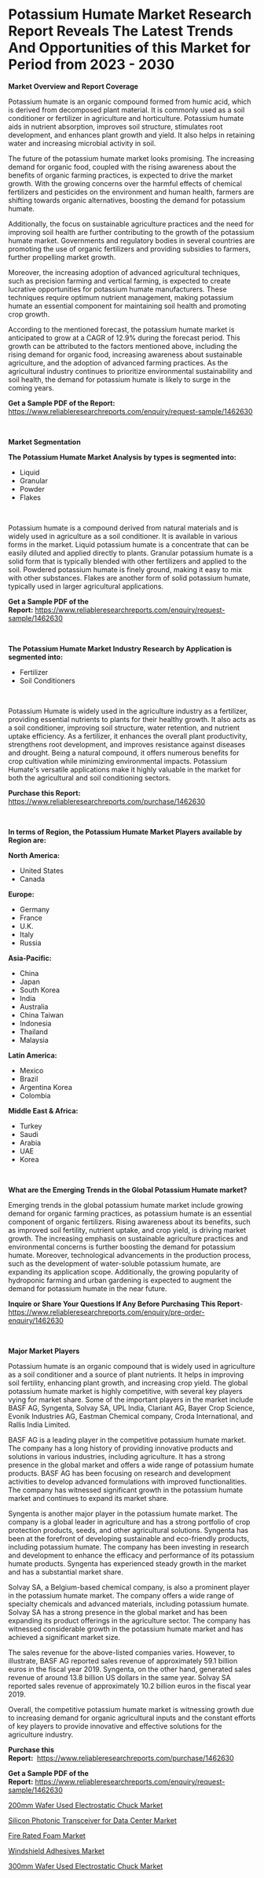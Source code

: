 <p><h1>Potassium Humate Market Research Report Reveals The Latest Trends And Opportunities of this Market for Period from 2023 - 2030</h1></p><p><strong>Market Overview and Report Coverage</strong></p>
<p><p>Potassium humate is an organic compound formed from humic acid, which is derived from decomposed plant material. It is commonly used as a soil conditioner or fertilizer in agriculture and horticulture. Potassium humate aids in nutrient absorption, improves soil structure, stimulates root development, and enhances plant growth and yield. It also helps in retaining water and increasing microbial activity in soil.</p><p>The future of the potassium humate market looks promising. The increasing demand for organic food, coupled with the rising awareness about the benefits of organic farming practices, is expected to drive the market growth. With the growing concerns over the harmful effects of chemical fertilizers and pesticides on the environment and human health, farmers are shifting towards organic alternatives, boosting the demand for potassium humate.</p><p>Additionally, the focus on sustainable agriculture practices and the need for improving soil health are further contributing to the growth of the potassium humate market. Governments and regulatory bodies in several countries are promoting the use of organic fertilizers and providing subsidies to farmers, further propelling market growth.</p><p>Moreover, the increasing adoption of advanced agricultural techniques, such as precision farming and vertical farming, is expected to create lucrative opportunities for potassium humate manufacturers. These techniques require optimum nutrient management, making potassium humate an essential component for maintaining soil health and promoting crop growth.</p><p>According to the mentioned forecast, the potassium humate market is anticipated to grow at a CAGR of 12.9% during the forecast period. This growth can be attributed to the factors mentioned above, including the rising demand for organic food, increasing awareness about sustainable agriculture, and the adoption of advanced farming practices. As the agricultural industry continues to prioritize environmental sustainability and soil health, the demand for potassium humate is likely to surge in the coming years.</p></p>
<p><strong>Get a Sample PDF of the Report:</strong> <a href="https://www.reliableresearchreports.com/enquiry/request-sample/1462630">https://www.reliableresearchreports.com/enquiry/request-sample/1462630</a></p>
<p>&nbsp;</p>
<p><strong>Market Segmentation</strong></p>
<p><strong>The Potassium Humate Market Analysis by types is segmented into:</strong></p>
<p><ul><li>Liquid</li><li>Granular</li><li>Powder</li><li>Flakes</li></ul></p>
<p>&nbsp;</p>
<p><p>Potassium humate is a compound derived from natural materials and is widely used in agriculture as a soil conditioner. It is available in various forms in the market. Liquid potassium humate is a concentrate that can be easily diluted and applied directly to plants. Granular potassium humate is a solid form that is typically blended with other fertilizers and applied to the soil. Powdered potassium humate is finely ground, making it easy to mix with other substances. Flakes are another form of solid potassium humate, typically used in larger agricultural applications.</p></p>
<p><strong>Get a Sample PDF of the Report:</strong>&nbsp;<a href="https://www.reliableresearchreports.com/enquiry/request-sample/1462630">https://www.reliableresearchreports.com/enquiry/request-sample/1462630</a></p>
<p>&nbsp;</p>
<p><strong>The Potassium Humate Market Industry Research by Application is segmented into:</strong></p>
<p><ul><li>Fertilizer</li><li>Soil Conditioners</li></ul></p>
<p>&nbsp;</p>
<p><p>Potassium Humate is widely used in the agriculture industry as a fertilizer, providing essential nutrients to plants for their healthy growth. It also acts as a soil conditioner, improving soil structure, water retention, and nutrient uptake efficiency. As a fertilizer, it enhances the overall plant productivity, strengthens root development, and improves resistance against diseases and drought. Being a natural compound, it offers numerous benefits for crop cultivation while minimizing environmental impacts. Potassium Humate's versatile applications make it highly valuable in the market for both the agricultural and soil conditioning sectors.</p></p>
<p><strong>Purchase this Report:</strong>&nbsp; <a href="https://www.reliableresearchreports.com/purchase/1462630">https://www.reliableresearchreports.com/purchase/1462630</a></p>
<p>&nbsp;</p>
<p><strong>In terms of Region, the Potassium Humate Market Players available by Region are:</strong></p>
<p>
    <p> <strong> North America: </strong>
        <ul>
            <li>United States</li>
            <li>Canada</li>
        </ul>
        </p> 
    <p> <strong> Europe: </strong>
        <ul>
            <li>Germany</li>
            <li>France</li>
            <li>U.K.</li>
            <li>Italy</li>
            <li>Russia</li>
        </ul>
        </p> 
    <p> <strong> Asia-Pacific: </strong>
        <ul>
            <li>China</li>
            <li>Japan</li>
            <li>South Korea</li>
            <li>India</li>
            <li>Australia</li>
            <li>China Taiwan</li>
            <li>Indonesia</li>
            <li>Thailand</li>
            <li>Malaysia</li>
        </ul>
        </p> 
    <p> <strong> Latin America: </strong>
        <ul>
            <li>Mexico</li>
            <li>Brazil</li>
            <li>Argentina Korea</li>
            <li>Colombia</li>
        </ul>
        </p> 
    <p> <strong> Middle East & Africa: </strong>
        <ul>
            <li>Turkey</li>
            <li>Saudi</li>
            <li>Arabia</li>
            <li>UAE</li>
            <li>Korea</li>
        </ul>
    </p>
    </p>
<p>&nbsp;</p>
<p><strong>What are the Emerging Trends in the Global Potassium Humate market?</strong></p>
<p><p>Emerging trends in the global potassium humate market include growing demand for organic farming practices, as potassium humate is an essential component of organic fertilizers. Rising awareness about its benefits, such as improved soil fertility, nutrient uptake, and crop yield, is driving market growth. The increasing emphasis on sustainable agriculture practices and environmental concerns is further boosting the demand for potassium humate. Moreover, technological advancements in the production process, such as the development of water-soluble potassium humate, are expanding its application scope. Additionally, the growing popularity of hydroponic farming and urban gardening is expected to augment the demand for potassium humate in the near future.</p></p>
<p><strong>Inquire or Share Your Questions If Any Before Purchasing This Report</strong>- <a href="https://www.reliableresearchreports.com/enquiry/pre-order-enquiry/1462630">https://www.reliableresearchreports.com/enquiry/pre-order-enquiry/1462630</a></p>
<p>&nbsp;</p>
<p><strong>Major Market Players</strong></p>
<p><p>Potassium humate is an organic compound that is widely used in agriculture as a soil conditioner and a source of plant nutrients. It helps in improving soil fertility, enhancing plant growth, and increasing crop yield. The global potassium humate market is highly competitive, with several key players vying for market share. Some of the important players in the market include BASF AG, Syngenta, Solvay SA, UPL India, Clariant AG, Bayer Crop Science, Evonik Industries AG, Eastman Chemical company, Croda International, and Rallis India Limited.</p><p>BASF AG is a leading player in the competitive potassium humate market. The company has a long history of providing innovative products and solutions in various industries, including agriculture. It has a strong presence in the global market and offers a wide range of potassium humate products. BASF AG has been focusing on research and development activities to develop advanced formulations with improved functionalities. The company has witnessed significant growth in the potassium humate market and continues to expand its market share.</p><p>Syngenta is another major player in the potassium humate market. The company is a global leader in agriculture and has a strong portfolio of crop protection products, seeds, and other agricultural solutions. Syngenta has been at the forefront of developing sustainable and eco-friendly products, including potassium humate. The company has been investing in research and development to enhance the efficacy and performance of its potassium humate products. Syngenta has experienced steady growth in the market and has a substantial market share.</p><p>Solvay SA, a Belgium-based chemical company, is also a prominent player in the potassium humate market. The company offers a wide range of specialty chemicals and advanced materials, including potassium humate. Solvay SA has a strong presence in the global market and has been expanding its product offerings in the agriculture sector. The company has witnessed considerable growth in the potassium humate market and has achieved a significant market size.</p><p>The sales revenue for the above-listed companies varies. However, to illustrate, BASF AG reported sales revenue of approximately 59.1 billion euros in the fiscal year 2019. Syngenta, on the other hand, generated sales revenue of around 13.8 billion US dollars in the same year. Solvay SA reported sales revenue of approximately 10.2 billion euros in the fiscal year 2019.</p><p>Overall, the competitive potassium humate market is witnessing growth due to increasing demand for organic agricultural inputs and the constant efforts of key players to provide innovative and effective solutions for the agriculture industry.</p></p>
<p><strong>Purchase this Report:</strong>&nbsp;&nbsp;<a href="https://www.reliableresearchreports.com/purchase/1462630">https://www.reliableresearchreports.com/purchase/1462630</a></p>
<p></p>
<p><strong>Get a Sample PDF of the Report:</strong>&nbsp;<a href="https://www.reliableresearchreports.com/enquiry/request-sample/1462630">https://www.reliableresearchreports.com/enquiry/request-sample/1462630</a></p>
<p><p><a href="https://medium.com/@reportprime01/200mm-wafer-used-electrostatic-chuck-market-size-reveals-the-best-marketing-channels-in-global-6c6b5f8711f0">200mm Wafer Used Electrostatic Chuck Market</a></p><p><a href="https://medium.com/@reportprime03/silicon-photonic-transceiver-for-data-center-market-report-reveals-the-latest-trends-and-growth-bb8c03f93f5b">Silicon Photonic Transceiver for Data Center Market</a></p><p><a href="https://github.com/ChiragRp1/Market-Research-Report-List-1/blob/main/fire-rated-foam-market.md">Fire Rated Foam Market</a></p><p><a href="https://github.com/ChiragRP21/Market-Research-Report-List-1/blob/main/windshield-adhesives-market.md">Windshield Adhesives Market</a></p><p><a href="https://medium.com/@ridhantakke90/300mm-wafer-used-electrostatic-chuck-market-size-reveals-the-best-marketing-channels-in-global-62e46d7d4b57">300mm Wafer Used Electrostatic Chuck Market</a></p></p>